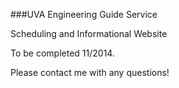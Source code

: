 ###UVA Engineering Guide Service 

Scheduling and Informational Website

To be completed 11/2014.

Please contact me with any questions!
